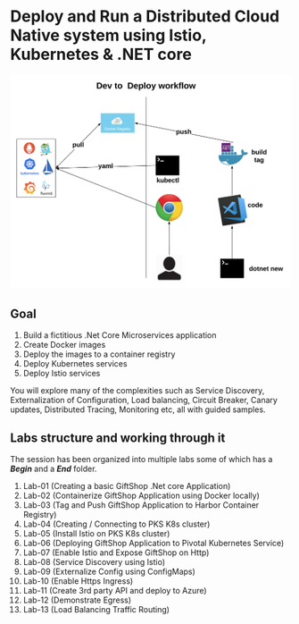 # Deploy and Run a Distributed Cloud Native system using Istio, Kubernetes & .NET core

![Dev to Deploy](Assets/Dev-to-Deploy.png "Dev to Deploy")

## Goal

1. Build a fictitious .Net Core Microservices application
2. Create Docker images
3. Deploy the images to a container registry
4. Deploy Kubernetes services 
5. Deploy Istio services 

You will explore many of the complexities such as 
Service Discovery, 
Externalization of Configuration, 
Load balancing, 
Circuit Breaker, 
Canary updates, 
Distributed Tracing, 
Monitoring etc, 
all with guided samples.

## Labs structure and working through it

The session has been organized into multiple labs some of which has a _**Begin**_ and a _**End**_ folder. 

1. Lab-01 (Creating a basic GiftShop .Net core Application)
2. Lab-02 (Containerize GiftShop Application using Docker locally)
3. Lab-03 (Tag and Push GiftShop Application to Harbor Container Registry)
4. Lab-04 (Creating / Connecting to PKS K8s cluster)
5. Lab-05 (Install Istio on PKS K8s cluster)
6. Lab-06 (Deploying GiftShop Application to Pivotal Kubernetes Service)
7. Lab-07 (Enable Istio and Expose GiftShop on Http)
8. Lab-08 (Service Discovery using Istio)
9. Lab-09 (Externalize Config using ConfigMaps)
10. Lab-10 (Enable Https Ingress)
11. Lab-11 (Create 3rd party API and deploy to Azure)
12. Lab-12 (Demonstrate Egress)
13. Lab-13 (Load Balancing Traffic Routing)